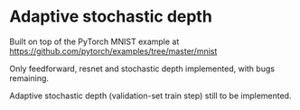 # Adaptive stochastic depth

Built on top of the PyTorch MNIST example at https://github.com/pytorch/examples/tree/master/mnist

Only feedforward, resnet and stochastic depth implemented, with bugs remaining.

Adaptive stochastic depth (validation-set train step) still to be implemented.
